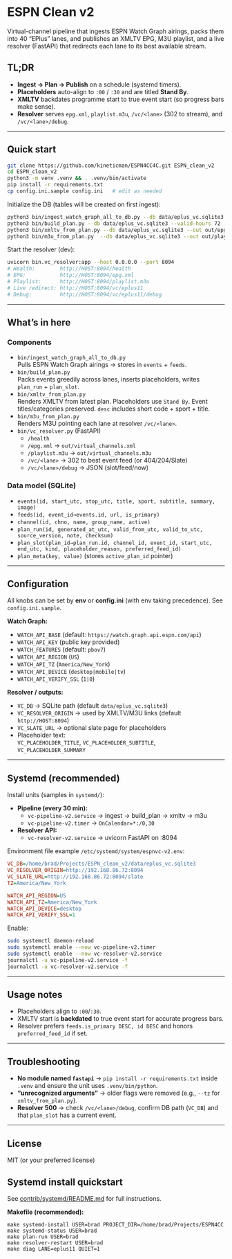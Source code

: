 # ESPN Clean v2

Virtual-channel pipeline that ingests ESPN Watch Graph airings, packs them into 40 “EPlus” lanes, and publishes an XMLTV EPG, M3U playlist, and a live resolver (FastAPI) that redirects each lane to its best available stream.

## TL;DR
- **Ingest → Plan → Publish** on a schedule (systemd timers).
- **Placeholders** auto-align to `:00` / `:30` and are titled **Stand By**.
- **XMLTV** backdates programme start to true event start (so progress bars make sense).
- **Resolver** serves `epg.xml`, `playlist.m3u`, `/vc/<lane>` (302 to stream), and `/vc/<lane>/debug`.

---

## Quick start

```bash
git clone https://github.com/kineticman/ESPN4CC4C.git ESPN_clean_v2
cd ESPN_clean_v2
python3 -m venv .venv && . .venv/bin/activate
pip install -r requirements.txt
cp config.ini.sample config.ini   # edit as needed
```

Initialize the DB (tables will be created on first ingest):
```bash
python3 bin/ingest_watch_graph_all_to_db.py --db data/eplus_vc.sqlite3 --days 1 --tz America/New_York
python3 bin/build_plan.py --db data/eplus_vc.sqlite3 --valid-hours 72 --tz America/New_York
python3 bin/xmltv_from_plan.py --db data/eplus_vc.sqlite3 --out out/epg.xml
python3 bin/m3u_from_plan.py  --db data/eplus_vc.sqlite3 --out out/playlist.m3u
```

Start the resolver (dev):
```bash
uvicorn bin.vc_resolver:app --host 0.0.0.0 --port 8094
# Health:        http://HOST:8094/health
# EPG:           http://HOST:8094/epg.xml
# Playlist:      http://HOST:8094/playlist.m3u
# Live redirect: http://HOST:8094/vc/eplus11
# Debug:         http://HOST:8094/vc/eplus11/debug
```

---

## What’s in here

### Components
- `bin/ingest_watch_graph_all_to_db.py`  
  Pulls ESPN Watch Graph airings → stores in `events` + `feeds`.
- `bin/build_plan.py`  
  Packs events greedily across lanes, inserts placeholders, writes `plan_run` + `plan_slot`.
- `bin/xmltv_from_plan.py`  
  Renders XMLTV from latest plan. Placeholders use `Stand By`. Event titles/categories preserved. `desc` includes short code + sport + title.
- `bin/m3u_from_plan.py`  
  Renders M3U pointing each lane at resolver `/vc/<lane>`.
- `bin/vc_resolver.py` (FastAPI)  
  - `/health`  
  - `/epg.xml` → `out/virtual_channels.xml`  
  - `/playlist.m3u` → `out/virtual_channels.m3u`  
  - `/vc/<lane>` → 302 to best event feed (or 404/204/Slate)  
  - `/vc/<lane>/debug` → JSON (slot/feed/now)

### Data model (SQLite)
- `events(id, start_utc, stop_utc, title, sport, subtitle, summary, image)`
- `feeds(id, event_id→events.id, url, is_primary)`
- `channel(id, chno, name, group_name, active)`
- `plan_run(id, generated_at_utc, valid_from_utc, valid_to_utc, source_version, note, checksum)`
- `plan_slot(plan_id→plan_run.id, channel_id, event_id, start_utc, end_utc, kind, placeholder_reason, preferred_feed_id)`
- `plan_meta(key, value)` (stores `active_plan_id` pointer)

---

## Configuration

All knobs can be set by **env** or **config.ini** (with env taking precedence). See `config.ini.sample`.

**Watch Graph:**
- `WATCH_API_BASE` (default: `https://watch.graph.api.espn.com/api`)
- `WATCH_API_KEY` (public key provided)
- `WATCH_FEATURES` (default: `pbov7`)
- `WATCH_API_REGION` (`US`)
- `WATCH_API_TZ` (`America/New_York`)
- `WATCH_API_DEVICE` (`desktop|mobile|tv`)
- `WATCH_API_VERIFY_SSL` (`1|0`)

**Resolver / outputs:**
- `VC_DB` → SQLite path (default `data/eplus_vc.sqlite3`)
- `VC_RESOLVER_ORIGIN` → used by XMLTV/M3U links (default `http://HOST:8094`)
- `VC_SLATE_URL` → optional slate page for placeholders
- Placeholder text:  
  `VC_PLACEHOLDER_TITLE`, `VC_PLACEHOLDER_SUBTITLE`, `VC_PLACEHOLDER_SUMMARY`

---

## Systemd (recommended)

Install units (samples in `systemd/`):

- **Pipeline (every 30 min):**
  - `vc-pipeline-v2.service` → ingest → build_plan → xmltv → m3u
  - `vc-pipeline-v2.timer`   → `OnCalendar=*:/0,30`
- **Resolver API:**
  - `vc-resolver-v2.service` → uvicorn FastAPI on :8094

Environment file example `/etc/systemd/system/espnvc-v2.env`:
```ini
VC_DB=/home/brad/Projects/ESPN_clean_v2/data/eplus_vc.sqlite3
VC_RESOLVER_ORIGIN=http://192.168.86.72:8094
VC_SLATE_URL=http://192.168.86.72:8094/slate
TZ=America/New_York

WATCH_API_REGION=US
WATCH_API_TZ=America/New_York
WATCH_API_DEVICE=desktop
WATCH_API_VERIFY_SSL=1
```

Enable:
```bash
sudo systemctl daemon-reload
sudo systemctl enable --now vc-pipeline-v2.timer
sudo systemctl enable --now vc-resolver-v2.service
journalctl -u vc-pipeline-v2.service -f
journalctl -u vc-resolver-v2.service -f
```

---

## Usage notes

- Placeholders align to `:00`/`:30`.  
- XMLTV start is **backdated** to true event start for accurate progress bars.  
- Resolver prefers `feeds.is_primary DESC, id DESC` and honors `preferred_feed_id` if set.

---

## Troubleshooting

- **No module named `fastapi`** → `pip install -r requirements.txt` inside `.venv` and ensure the unit uses `.venv/bin/python`.
- **“unrecognized arguments”** → older flags were removed (e.g., `--tz` for `xmltv_from_plan.py`).
- **Resolver 500** → check `/vc/<lane>/debug`, confirm DB path (`VC_DB`) and that `plan_slot` has a current event.

---

## License
MIT (or your preferred license)

## Systemd install quickstart

See [contrib/systemd/README.md](contrib/systemd/README.md) for full instructions.

**Makefile (recommended):**

```
make systemd-install USER=brad PROJECT_DIR=/home/brad/Projects/ESPN4CC
make systemd-status USER=brad
make plan-run USER=brad
make resolver-restart USER=brad
make diag LANE=eplus11 QUIET=1
```
